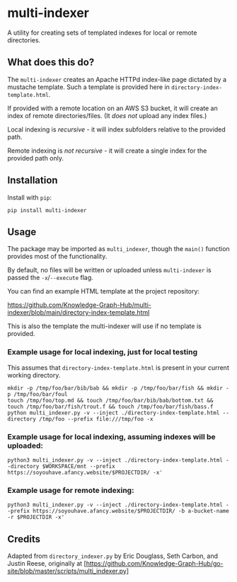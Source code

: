 # multi-indexer
A utility for creating sets of templated indexes for local or remote directories.

## What does this do? 

The `multi-indexer` creates an Apache HTTPd index-like page dictated by a mustache template. Such a template is provided here in `directory-index-template.html`.

If provided with a remote location on an AWS S3 bucket, it will create an index of remote directories/files.
(It *does not* upload any index files.)

Local indexing is *recursive* - it will index subfolders relative to the provided path.

Remote indexing is *not recursive* - it will create a single index for the provided path only.

## Installation

Install with `pip`:

`pip install multi-indexer`

## Usage

The package may be imported as `multi_indexer`, though the `main()` function provides most of the functionality.

By default, no files will be written or uploaded unless `multi-indexer` is passed the `-x`/`--execute` flag.

You can find an example HTML template at the project repository:

https://github.com/Knowledge-Graph-Hub/multi-indexer/blob/main/directory-index-template.html

This is also the template the multi-indexer will use if no template is provided.

### Example usage for local indexing, just for local testing

This assumes that `directory-index-template.html` is present in your current working directory.

```
mkdir -p /tmp/foo/bar/bib/bab && mkdir -p /tmp/foo/bar/fish && mkdir -p /tmp/foo/bar/foul
touch /tmp/foo/top.md && touch /tmp/foo/bar/bib/bab/bottom.txt && touch /tmp/foo/bar/fish/trout.f && touch /tmp/foo/bar/fish/bass.f
python multi_indexer.py -v --inject ./directory-index-template.html --directory /tmp/foo --prefix file:///tmp/foo -x
```

### Example usage for local indexing, assuming indexes will be uploaded:
```
python3 multi_indexer.py -v --inject ./directory-index-template.html --directory $WORKSPACE/mnt --prefix https://soyouhave.afancy.website/$PROJECTDIR/ -x'
```

### Example usage for remote indexing:
```
python3 multi_indexer.py -v --inject ./directory-index-template.html --prefix https://soyouhave.afancy.website/$PROJECTDIR/ -b a-bucket-name -r $PROJECTDIR -x'
```

## Credits

Adapted from `directory_indexer.py` by Eric Douglass, Seth Carbon, and Justin Reese, originally at
[https://github.com/Knowledge-Graph-Hub/go-site/blob/master/scripts/multi_indexer.py]
